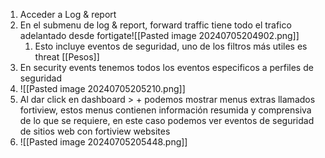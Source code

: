 1. Acceder a Log & report
2. En el submenu de log & report, forward traffic tiene todo el trafico adelantado desde fortigate![[Pasted image 20240705204902.png]]
	1. Esto incluye eventos de seguridad, uno de los filtros más utiles es threat [[Pesos]]
3. En security events tenemos todos los eventos especificos a perfiles de seguridad
4. ![[Pasted image 20240705205210.png]]
5. Al dar click en dashboard > + podemos mostrar menus extras llamados fortiview, estos menus contienen información resumida y comprensiva de lo que se requiere, en este caso podemos ver eventos de seguridad de sitios web con fortiview websites
6. ![[Pasted image 20240705205448.png]]